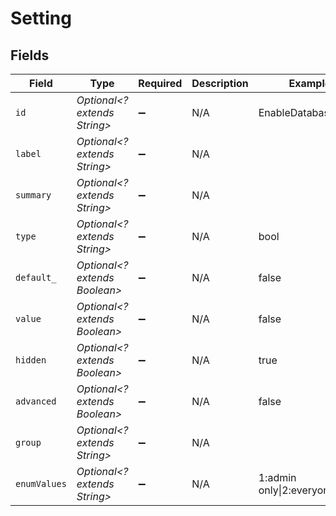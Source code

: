 # Setting


## Fields

| Field                         | Type                          | Required                      | Description                   | Example                       |
| ----------------------------- | ----------------------------- | ----------------------------- | ----------------------------- | ----------------------------- |
| `id`                          | *Optional<? extends String>*  | :heavy_minus_sign:            | N/A                           | EnableDatabaseTrace           |
| `label`                       | *Optional<? extends String>*  | :heavy_minus_sign:            | N/A                           |                               |
| `summary`                     | *Optional<? extends String>*  | :heavy_minus_sign:            | N/A                           |                               |
| `type`                        | *Optional<? extends String>*  | :heavy_minus_sign:            | N/A                           | bool                          |
| `default_`                    | *Optional<? extends Boolean>* | :heavy_minus_sign:            | N/A                           | false                         |
| `value`                       | *Optional<? extends Boolean>* | :heavy_minus_sign:            | N/A                           | false                         |
| `hidden`                      | *Optional<? extends Boolean>* | :heavy_minus_sign:            | N/A                           | true                          |
| `advanced`                    | *Optional<? extends Boolean>* | :heavy_minus_sign:            | N/A                           | false                         |
| `group`                       | *Optional<? extends String>*  | :heavy_minus_sign:            | N/A                           |                               |
| `enumValues`                  | *Optional<? extends String>*  | :heavy_minus_sign:            | N/A                           | 1:admin only\|2:everyone      |